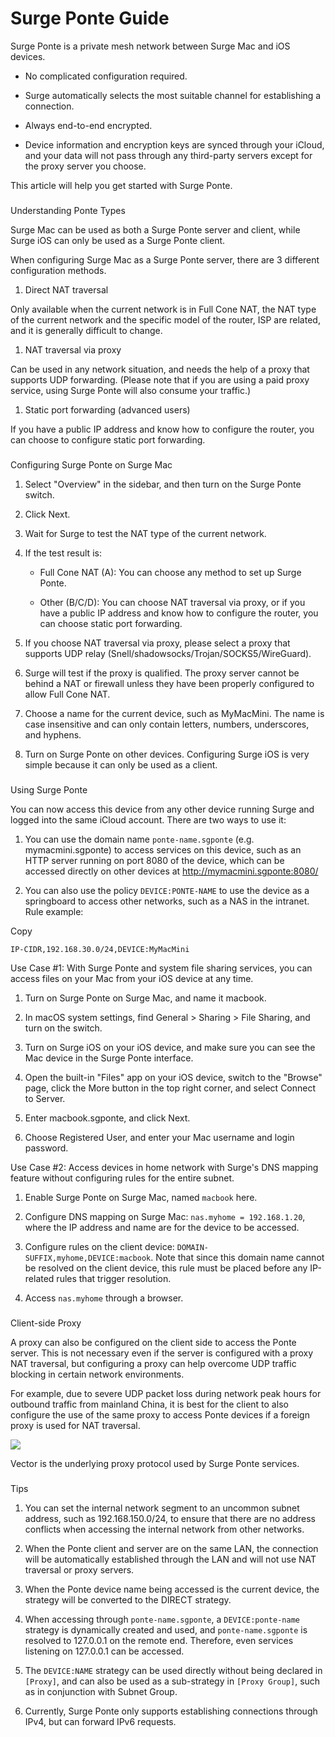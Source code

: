Surge Ponte Guide
=================

Surge Ponte is a private mesh network between Surge Mac and iOS devices.

*   No complicated configuration required.
    
*   Surge automatically selects the most suitable channel for establishing a connection.
    
*   Always end-to-end encrypted.
    
*   Device information and encryption keys are synced through your iCloud, and your data will not pass through any third-party servers except for the proxy server you choose.
    

This article will help you get started with Surge Ponte.

### 

[](#understanding-ponte-types)

Understanding Ponte Types

Surge Mac can be used as both a Surge Ponte server and client, while Surge iOS can only be used as a Surge Ponte client.

When configuring Surge Mac as a Surge Ponte server, there are 3 different configuration methods.

1.  Direct NAT traversal
    

Only available when the current network is in Full Cone NAT, the NAT type of the current network and the specific model of the router, ISP are related, and it is generally difficult to change.

1.  NAT traversal via proxy
    

Can be used in any network situation, and needs the help of a proxy that supports UDP forwarding. (Please note that if you are using a paid proxy service, using Surge Ponte will also consume your traffic.)

1.  Static port forwarding (advanced users)
    

If you have a public IP address and know how to configure the router, you can choose to configure static port forwarding.

### 

[](#configuring-surge-ponte-on-surge-mac)

Configuring Surge Ponte on Surge Mac

1.  Select "Overview" in the sidebar, and then turn on the Surge Ponte switch.
    
2.  Click Next.
    
3.  Wait for Surge to test the NAT type of the current network.
    
4.  If the test result is:
    
    *   Full Cone NAT (A): You can choose any method to set up Surge Ponte.
        
    *   Other (B/C/D): You can choose NAT traversal via proxy, or if you have a public IP address and know how to configure the router, you can choose static port forwarding.
        
    
5.  If you choose NAT traversal via proxy, please select a proxy that supports UDP relay (Snell/shadowsocks/Trojan/SOCKS5/WireGuard).
    
6.  Surge will test if the proxy is qualified. The proxy server cannot be behind a NAT or firewall unless they have been properly configured to allow Full Cone NAT.
    
7.  Choose a name for the current device, such as MyMacMini. The name is case insensitive and can only contain letters, numbers, underscores, and hyphens.
    
8.  Turn on Surge Ponte on other devices. Configuring Surge iOS is very simple because it can only be used as a client.
    

### 

[](#using-surge-ponte)

Using Surge Ponte

You can now access this device from any other device running Surge and logged into the same iCloud account. There are two ways to use it:

1.  You can use the domain name `ponte-name.sgponte` (e.g. mymacmini.sgponte) to access services on this device, such as an HTTP server running on port 8080 of the device, which can be accessed directly on other devices at http://mymacmini.sgponte:8080/
    
2.  You can also use the policy `DEVICE:PONTE-NAME` to use the device as a springboard to access other networks, such as a NAS in the intranet. Rule example:
    

Copy

    IP-CIDR,192.168.30.0/24,DEVICE:MyMacMini

Use Case #1: With Surge Ponte and system file sharing services, you can access files on your Mac from your iOS device at any time.[](#use-case-1-with-surge-ponte-and-system-file-sharing-services-you-can-access-files-on-your-mac-from-y)

1.  Turn on Surge Ponte on Surge Mac, and name it macbook.
    
2.  In macOS system settings, find General > Sharing > File Sharing, and turn on the switch.
    
3.  Turn on Surge iOS on your iOS device, and make sure you can see the Mac device in the Surge Ponte interface.
    
4.  Open the built-in "Files" app on your iOS device, switch to the "Browse" page, click the More button in the top right corner, and select Connect to Server.
    
5.  Enter macbook.sgponte, and click Next.
    
6.  Choose Registered User, and enter your Mac username and login password.
    

Use Case #2: Access devices in home network with Surge's DNS mapping feature without configuring rules for the entire subnet.[](#use-case-2-access-devices-in-home-network-with-surges-dns-mapping-feature-without-configuring-rules)

1.  Enable Surge Ponte on Surge Mac, named `macbook` here.
    
2.  Configure DNS mapping on Surge Mac: `nas.myhome = 192.168.1.20`, where the IP address and name are for the device to be accessed.
    
3.  Configure rules on the client device: `DOMAIN-SUFFIX,myhome,DEVICE:macbook`. Note that since this domain name cannot be resolved on the client device, this rule must be placed before any IP-related rules that trigger resolution.
    
4.  Access `nas.myhome` through a browser.
    

### 

[](#client-side-proxy)

Client-side Proxy

A proxy can also be configured on the client side to access the Ponte server. This is not necessary even if the server is configured with a proxy NAT traversal, but configuring a proxy can help overcome UDP traffic blocking in certain network environments.

For example, due to severe UDP packet loss during network peak hours for outbound traffic from mainland China, it is best for the client to also configure the use of the same proxy to access Ponte devices if a foreign proxy is used for NAT traversal.

![](https://kb.nssurge.com/~gitbook/image?url=https%3A%2F%2F856006905-files.gitbook.io%2F%7E%2Ffiles%2Fv0%2Fb%2Fgitbook-x-prod.appspot.com%2Fo%2Fspaces%252FqrBG3qqNVELxHgiBGHTv%252Fuploads%252FenUga9dUTT4v9RWWLmqj%252Fponte-nat.png%3Falt%3Dmedia%26token%3Dd6dae434-7680-4395-9247-c3d4b0e79388&width=768&dpr=4&quality=100&sign=2a130ef1&sv=1)

Vector is the underlying proxy protocol used by Surge Ponte services.

### 

[](#tips)

Tips

1.  You can set the internal network segment to an uncommon subnet address, such as 192.168.150.0/24, to ensure that there are no address conflicts when accessing the internal network from other networks.
    
2.  When the Ponte client and server are on the same LAN, the connection will be automatically established through the LAN and will not use NAT traversal or proxy servers.
    
3.  When the Ponte device name being accessed is the current device, the strategy will be converted to the DIRECT strategy.
    
4.  When accessing through `ponte-name.sgponte`, a `DEVICE:ponte-name` strategy is dynamically created and used, and `ponte-name.sgponte` is resolved to 127.0.0.1 on the remote end. Therefore, even services listening on 127.0.0.1 can be accessed.
    
5.  The `DEVICE:NAME` strategy can be used directly without being declared in `[Proxy]`, and can also be used as a sub-strategy in `[Proxy Group]`, such as in conjunction with Subnet Group.
    
6.  Currently, Surge Ponte only supports establishing connections through IPv4, but can forward IPv6 requests.
